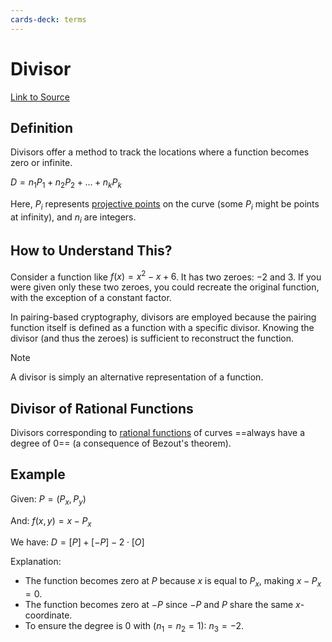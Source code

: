 ```yaml
---
cards-deck: terms
---
```


# Divisor

[Link to Source](https://crypto.stackexchange.com/questions/55342/i-cannot-understand-the-concept-of-a-divisor-for-an-elliptic-curve)

## Definition []()

Divisors offer a method to track the locations where a function becomes zero or infinite.

$D = n_1P_1 + n_2P_2 + \ldots + n_kP_k$

Here, $P_i$ represents [projective points](homogeneous_polynomial_or_projective_model.md) on the curve (some $P_i$ might
be points at infinity), and $n_i$ are integers.

[](1713276686871)

## How to Understand This?

Consider a function like $f(x) = x^2 - x + 6$. It has two zeroes: $-2$ and $3$. If you were given only these two zeroes,
you could recreate the original function, with the exception of a constant factor.

In pairing-based cryptography, divisors are employed because the pairing function itself is defined as a function with a
specific divisor. Knowing the divisor (and thus the zeroes) is sufficient to reconstruct the function.

> [!NOTE]  
> A divisor is simply an alternative representation of a function.

## Divisor of Rational Functions

Divisors corresponding to [rational functions](rational_function.md) of curves ==always have a degree of $0$== (a
consequence of Bezout's theorem).

[](1713276686875)

## Example

Given: $P = (P_x, P_y)$

And: $f(x, y) = x - P_x$

We have: $D = [P] + [-P] - 2 \cdot [O]$

Explanation:

- The function becomes zero at $P$ because $x$ is equal to $P_x$, making $x - P_x = 0$.
- The function becomes zero at $-P$ since $-P$ and $P$ share the same $x$-coordinate.
- To ensure the degree is $0$ with ($n_1 = n_2 = 1$): $n_3 = -2$.
